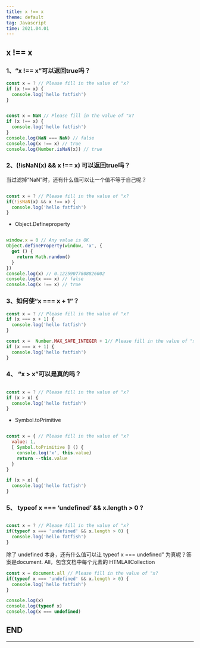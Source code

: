 ```yaml
---
title: x !== x
theme: default
tag: Javascript
time: 2021.04.01
---
```


## x !== x

### 1、“x !== x”可以返回true吗？

```js
const x = ? // Please fill in the value of "x?
if (x !== x) {
  console.log('hello fatfish')
}
```

```js

const x = NaN // Please fill in the value of "x?
if (x !== x) {
  console.log('hello fatfish')
}
console.log(NaN === NaN) // false
console.log(x !== x) // true
console.log(Number.isNaN(x)) // true
```

### 2、(!isNaN(x) && x !== x) 可以返回true吗？

当过滤掉“NaN”时，还有什么值可以让一个值不等于自己呢？

```js

const x = ? // Please fill in the value of "x?
if(!isNaN(x) && x !== x) {
  console.log('hello fatfish')
}
```

* Object.Defineproperty

```js

window.x = 0 // Any value is OK
Object.defineProperty(window, 'x', {
  get () {
    return Math.random()
  }
})
console.log(x) // 0.12259077808826002
console.log(x === x) // false
console.log(x !== x) // true
```

### 3、如何使“x === x + 1”？

```js
const x = ? // Please fill in the value of "x?
if (x === x + 1) {
  console.log('hello fatfish')
}
```

```js
const x =  Number.MAX_SAFE_INTEGER + 1// Please fill in the value of "x?
if (x === x + 1) {
  console.log('hello fatfish')
}
```

### 4、 “x > x”可以是真的吗？

```js

const x = ? // Please fill in the value of "x?
if (x > x) {
  console.log('hello fatfish')
}
```

* Symbol.toPrimitive

```js

const x = { // Please fill in the value of "x?
  value: 1,
  [ Symbol.toPrimitive ] () {
    console.log('x', this.value)
    return --this.value
  }
}

if (x > x) {
  console.log('hello fatfish')
}
```

### 5、 typeof x === ‘undefined’ && x.length > 0 ?

```js

const x = ? // Please fill in the value of "x?
if(typeof x === 'undefined' && x.length > 0) {
  console.log('hello fatfish')
}
```

除了 undefined 本身，还有什么值可以让 typeof x === undefined” 为真呢？答案是document. All，包含文档中每个元素的 HTMLAllCollection

```js
const x = document.all // Please fill in the value of "x?
if(typeof x === 'undefined' && x.length > 0) {
  console.log('hello fatfish')
}

console.log(x)
console.log(typeof x)
console.log(x === undefined)
```

## END

---
